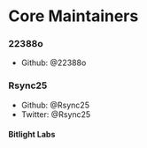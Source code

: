 # Core Maintainers

### 22388o

- Github: @22388o

### Rsync25

- Github: @Rsync25
- Twitter: @Rsync25

#### Bitlight Labs
